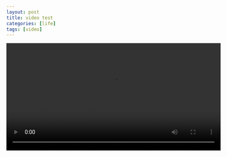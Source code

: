 ```yaml
---
layout: post
title: video test
categories: [life]
tags: [video]
---
```


<video id="video" width="560"  controls="" preload="auto">
   <source src="http://mattma2009.qiniudn.com/20140501pairs%2F2014-05-01%20171957.mov">
</video>